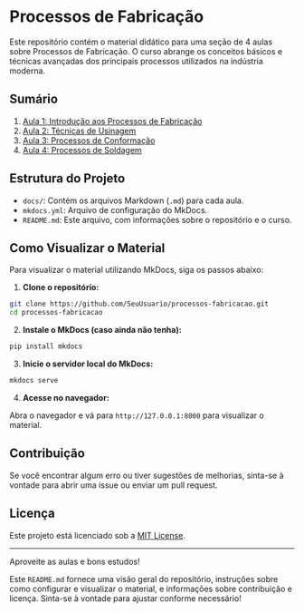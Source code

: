 # Processos de Fabricação

Este repositório contém o material didático para uma seção de 4 aulas sobre Processos de Fabricação. O curso abrange os conceitos básicos e técnicas avançadas dos principais processos utilizados na indústria moderna.

## Sumário

1. [Aula 1: Introdução aos Processos de Fabricação](docs/aula1.md)
2. [Aula 2: Técnicas de Usinagem](docs/aula2.md)
3. [Aula 3: Processos de Conformação](docs/aula3.md)
4. [Aula 4: Processos de Soldagem](docs/aula4.md)

## Estrutura do Projeto

- `docs/`: Contém os arquivos Markdown (`.md`) para cada aula.
- `mkdocs.yml`: Arquivo de configuração do MkDocs.
- `README.md`: Este arquivo, com informações sobre o repositório e o curso.

## Como Visualizar o Material

Para visualizar o material utilizando MkDocs, siga os passos abaixo:

1. **Clone o repositório:**

```sh
git clone https://github.com/SeuUsuario/processos-fabricacao.git
cd processos-fabricacao
```

2. **Instale o MkDocs (caso ainda não tenha):**
    
```sh
pip install mkdocs
```
    
3. **Inicie o servidor local do MkDocs:**
    
```sh
mkdocs serve
```
    
4. **Acesse no navegador:**
    
Abra o navegador e vá para `http://127.0.0.1:8000` para visualizar o material.
    

Contribuição
------------

Se você encontrar algum erro ou tiver sugestões de melhorias, sinta-se à vontade para abrir uma issue ou enviar um pull request.

Licença
-------

Este projeto está licenciado sob a [MIT License](LICENSE).

* * *

Aproveite as aulas e bons estudos!

Este `README.md` fornece uma visão geral do repositório, instruções sobre como configurar e visualizar o material, e informações sobre contribuição e licença. Sinta-se à vontade para ajustar conforme necessário!